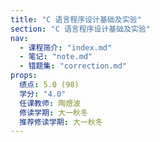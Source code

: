 ```yaml
---
title: "C 语言程序设计基础及实验"
section: "C 语言程序设计基础及实验"
nav:
  - 课程简介: "index.md"
  - 笔记: "note.md"
  - 错题集: "correction.md"
props:
  绩点: 5.0 (98)
  学分: "4.0"
  任课教师: 陶煜波
  修读学期: 大一秋冬
  推荐修读学期: 大一秋冬
---
```

